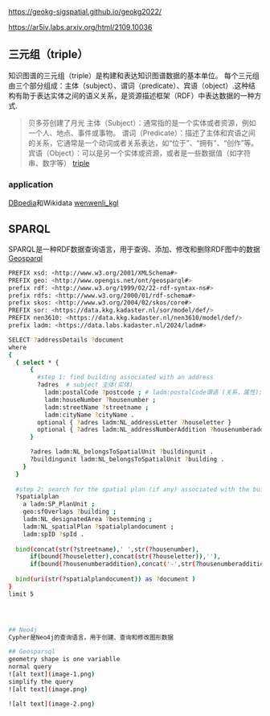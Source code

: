 https://geokg-sigspatial.github.io/geokg2022/

https://ar5iv.labs.arxiv.org/html/2109.10036
## 三元组（triple）
知识图谱的三元组（triple）是构建和表达知识图谱数据的基本单位。
每个三元组由三个部分组成：主体（subject）、谓词（predicate）、宾语（object）.这种结构有助于表达实体之间的语义关系，是资源描述框架（RDF）中表达数据的一种方式.
>贝多芬创建了月光
主体（Subject）：通常指的是一个实体或者资源，例如一个人、地点、事件或事物。
谓词（Predicate）：描述了主体和宾语之间的关系，它通常是一个动词或者关系表达，如“位于”、“拥有”、“创作”等。
宾语（Object）：可以是另一个实体或资源，或者是一些数据值（如字符串、数字等）
[triple](https://docs.triply.cc/)


### application
[DBpedia](https://www.dbpedia.org/)和Wikidata
[wenwenli_kgl](https://www.knowwheregraph.org/graph/)


## SPARQL
SPARQL是一种RDF数据查询语言，用于查询、添加、修改和删除RDF图中的数据<br>
[Geosparql](https://opengeospatial.github.io/ogc-geosparql/)


```bash
PREFIX xsd: <http://www.w3.org/2001/XMLSchema#>
PREFIX geo: <http://www.opengis.net/ont/geosparql#>
prefix rdf: <http://www.w3.org/1999/02/22-rdf-syntax-ns#>
prefix rdfs: <http://www.w3.org/2000/01/rdf-schema#>
prefix skos: <http://www.w3.org/2004/02/skos/core#>
PREFIX sor: <https://data.kkg.kadaster.nl/sor/model/def/>
PREFIX nen3610: <https://data.kkg.kadaster.nl/nen3610/model/def/>
prefix ladm: <https://data.labs.kadaster.nl/2024/ladm#>

SELECT ?addressDetails ?document
where 
{
  { select * {
      {
        #step 1: find building associated with an address
        ?adres  # subject 主体(实体)
          ladm:postalCode ?postcode ; # ladm:postalCode谓语 (关系，属性);?postcode object (客体，属性值，另一个实体)
          ladm:houseNumber ?housenumber ; 
		  ladm:streetName ?streetname ;
		  ladm:cityName ?cityName . 
        optional { ?adres ladm:NL_addressLetter ?houseletter }
        optional { ?adres ladm:NL_addressNumberAddition ?housenumberaddition }
      }

      ?adres ladm:NL_belongsToSpatialUnit ?buildingunit .
      ?buildingunit ladm:NL_belongsToSpatialUnit ?building .
    }
  }
  
  #step 2: search for the spatial plan (if any) associated with the building 
  ?spatialplan 
    a ladm:SP_PlanUnit ;
    geo:sfOverlaps ?building ;
	ladm:NL_designatedArea ?bestemming ;
	ladm:NL_spatialPlan ?spatialplandocument ;
 	ladm:spID ?spId .
  
  bind(concat(str(?streetname),' ',str(?housenumber),
      if(bound(?houseletter),concat(str(?houseletter)),''),
      if(bound(?housenumberaddition),concat('-',str(?housenumberaddition)),''),', ',str(?postcode),', ',str(?cityName)) as ?addressDetails)
  
  bind(uri(str(?spatialplandocument)) as ?document )
}
limit 5




## Neo4j
Cypher是Neo4j的查询语言，用于创建、查询和修改图形数据

## Geosparsql
geometry shape is one variablle
normal query
![alt text](image-1.png)
simplify the query
![alt text](image.png)

![alt text](image-2.png)